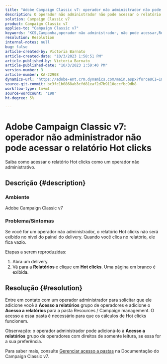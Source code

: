 ```yaml
---
title: "Adobe Campaign Classic v7: operador não administrador não pode acessar o relatório Hot clicks"
description: O operador não administrador não pode acessar o relatório Hot clicks.
solution: Campaign Classic v7
product: Campaign Classic v7
applies-to: "Campaign Classic v7"
keywords: "KCS,Campanha,operador não administrador, não pode acessar,Relatório de cliques ativos,Campaign Classic v7"
resolution: Resolution
internal-notes: null
bug: false
article-created-by: Victoria Barnato
article-created-date: "10/3/2023 1:58:51 PM"
article-published-by: Victoria Barnato
article-published-date: "10/3/2023 1:59:40 PM"
version-number: 3
article-number: KA-22908
dynamics-url: "https://adobe-ent.crm.dynamics.com/main.aspx?forceUCI=1&pagetype=entityrecord&etn=knowledgearticle&id=44fb80f7-f461-ee11-be6e-6045bd0067ea"
source-git-commit: bc3fc1b0868ab3cfd81eaf2d7b9110eccfbc9db8
workflow-type: tm+mt
source-wordcount: '198'
ht-degree: 5%

---
```


# Adobe Campaign Classic v7: operador não administrador não pode acessar o relatório Hot clicks


Saiba como acessar o relatório Hot clicks como um operador não administrativo.

## Descrição {#description}


### Ambiente

Adobe Campaign Classic v7

### Problema/Sintomas

Se você for um operador não administrador, o relatório Hot clicks não será exibido no nível do painel do delivery. Quando você clica no relatório, ele fica vazio. 

Etapas a serem reproduzidas:

1. Abra um delivery.
2. Vá para a <b>Relatórios </b>e clique em <b>Hot clicks</b>. Uma página em branco é exibida.



## Resolução {#resolution}


Entre em contato com um operador administrador para solicitar que ele adicione você à <b>Acesso a relatórios</b> grupo de operadores e adicione o <b>Acesso a relatórios</b> para a pasta Resources / Campaign management. O acesso a essa pasta é necessário para que os cálculos de Hot clicks funcionem.

Observação: o operador administrador pode adicioná-lo à <b>Acesso a relatórios</b> grupo de operadores com direitos de somente leitura, se essa for a sua preferência.

Para saber mais, consulte [Gerenciar acesso a pastas](https://experienceleague.adobe.com/docs/campaign-classic/using/getting-started/permissions/access-management-folders.html) na Documentação do Campaign Classic v7.
